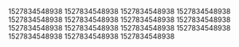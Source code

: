 1527834548938
1527834548938
1527834548938
1527834548938
1527834548938
1527834548938
1527834548938
1527834548938
1527834548938
1527834548938
1527834548938
1527834548938
1527834548938
1527834548938
1527834548938